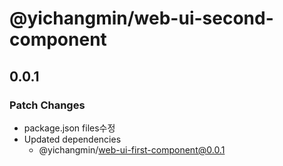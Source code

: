 # @yichangmin/web-ui-second-component

## 0.0.1

### Patch Changes

- package.json files수정
- Updated dependencies
  - @yichangmin/web-ui-first-component@0.0.1
